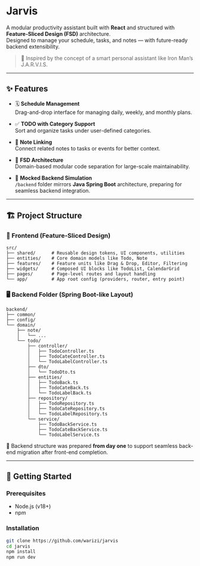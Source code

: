 # Jarvis

A modular productivity assistant built with **React** and structured with **Feature-Sliced Design (FSD)** architecture.  
Designed to manage your schedule, tasks, and notes — with future-ready backend extensibility.

> 🧠 Inspired by the concept of a smart personal assistant like Iron Man’s J.A.R.V.I.S.

---

## ✨ Features

- 🗓️ **Schedule Management**  
  Drag-and-drop interface for managing daily, weekly, and monthly plans.

- ✅ **TODO with Category Support**  
  Sort and organize tasks under user-defined categories.

- 🧠 **Note Linking**  
  Connect related notes to tasks or events for better context.

- 🧩 **FSD Architecture**  
  Domain-based modular code separation for large-scale maintainability.

- 🧪 **Mocked Backend Simulation**  
  `/backend` folder mirrors **Java Spring Boot** architecture, preparing for seamless backend integration.

---

## 🏗 Project Structure

### 📁 Frontend (Feature-Sliced Design)

<pre><code>src/
├── shared/      # Reusable design tokens, UI components, utilities
├── entities/    # Core domain models like Todo, Note
├── features/    # Feature units like Drag & Drop, Editor, Filtering
├── widgets/     # Composed UI blocks like TodoList, CalendarGrid
├── pages/       # Page-level routes and layout handling
└── app/         # App root config (providers, router, entry point)
</code></pre>

### 🖥 Backend Folder (Spring Boot-like Layout)

<pre><code>backend/
├── common/                 
├── config/                 
└── domain/
    ├── note/              
    │   └── ...
    └── todo/
        ├── controller/
        │   ├── TodoController.ts
        │   ├── TodoCateController.ts
        │   └── TodoLabelController.ts
        ├── dto/
        │   └── TodoDto.ts
        ├── entities/
        │   ├── TodoBack.ts
        │   ├── TodoCateBack.ts
        │   └── TodoLabelBack.ts
        ├── repository/
        │   ├── TodoRepository.ts
        │   ├── TodoCateRepository.ts
        │   └── TodoLabelRepository.ts
        └── service/
            ├── TodoBackService.ts
            ├── TodoCateBackService.ts
            └── TodoLabelService.ts
</code></pre>

📌 Backend structure was prepared **from day one** to support seamless back-end migration after front-end completion.

---

## 🚀 Getting Started

### Prerequisites

- Node.js (v18+)
- npm

### Installation

```bash
git clone https://github.com/warizi/jarvis
cd jarvis
npm install
npm run dev
```
